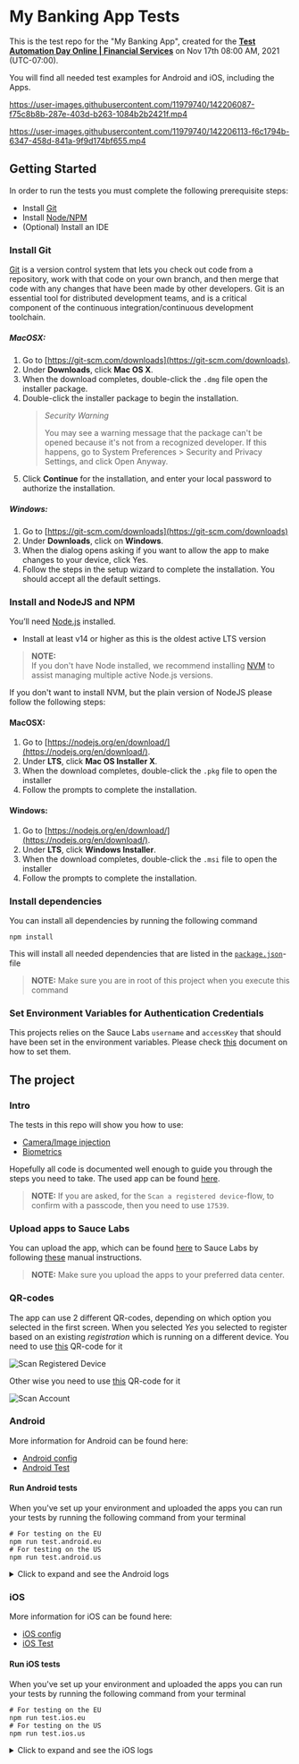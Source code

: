 # My Banking App Tests

This is the test repo for the "My Banking App", created for the 
[**Test Automation Day Online | Financial Services**](https://saucelabs.com/community/events/test-automation-day-online-financial-services-2021)
on Nov 17th 08:00 AM, 2021 (UTC-07:00).

You will find all needed test examples for Android and iOS, including the Apps.

https://user-images.githubusercontent.com/11979740/142206087-f75c8b8b-287e-403d-b263-1084b2b2421f.mp4

https://user-images.githubusercontent.com/11979740/142206113-f6c1794b-6347-458d-841a-9f9d174bf655.mp4

## Getting Started
In order to run the tests you must complete the following prerequisite steps:
* Install [Git](#install-git)
* Install [Node/NPM](#install-and-nodejs-and-npm)
* (Optional) Install an IDE

### Install Git
[Git](https://git-scm.com/doc) is a version control system that lets you check out code from a repository,
work with that code on your own branch, and then merge that code with any changes that have been made by other developers.
Git is an essential tool for distributed development teams, and is a critical component of the continuous
integration/continuous development toolchain.

##### MacOSX:
1. Go to [https://git-scm.com/downloads](https://git-scm.com/downloads).
2. Under **Downloads**, click **Mac OS X**.
3. When the download completes, double-click the `.dmg` file open the installer package.
4. Double-click the installer package to begin the installation.
   > *Security Warning*
   >
   > You may see a warning message that the package can't be opened because it's not from a recognized developer.
   If this happens, go to System Preferences > Security and Privacy Settings, and click Open Anyway.
5. Click **Continue** for the installation, and enter your local password to authorize the installation.

##### Windows:
1. Go to [https://git-scm.com/downloads](https://git-scm.com/downloads)
2. Under **Downloads**, click on **Windows**.
3. When the dialog opens asking if you want to allow the app to make changes to your device, click Yes.
4. Follow the steps in the setup wizard to complete the installation. You should accept all the default settings.

### Install and NodeJS and NPM
You’ll need [Node.js](http://nodejs.org) installed.

- Install at least v14 or higher as this is the oldest active LTS version

> **NOTE:**\
> If you don't have Node installed, we recommend installing [NVM](https://github.com/creationix/nvm) to assist managing 
> multiple active Node.js versions.

If you don't want to install NVM, but the plain version of NodeJS please follow the following steps:

#### MacOSX:
1. Go to [https://nodejs.org/en/download/](https://nodejs.org/en/download/).
2. Under **LTS**, click **Mac OS Installer X**.
3. When the download completes, double-click the `.pkg` file to open the installer
4. Follow the prompts to complete the installation.

#### Windows:
1. Go to [https://nodejs.org/en/download/](https://nodejs.org/en/download/).
2. Under **LTS**, click **Windows Installer**.
3. When the download completes, double-click the `.msi` file to open the installer
4. Follow the prompts to complete the installation.

### Install dependencies
You can install all dependencies by running the following command

    npm install

This will install all needed dependencies that are listed in the [`package.json`](package.json)-file

> **NOTE:** Make sure you are in root of this project when you execute this command

### Set Environment Variables for Authentication Credentials
This projects relies on the Sauce Labs `username` and `accessKey` that should have been set in the environment variables.
Please check [this](https://docs.saucelabs.com/basics/environment-variables/) document on how to set them.

## The project
### Intro
The tests in this repo will show you how to use:
- [Camera/Image injection](https://docs.saucelabs.com/mobile-apps/features/camera-image-injection/#automated-testing)
- [Biometrics](https://docs.saucelabs.com/mobile-apps/features/biometric-authentication/#automated-testing)

Hopefully all code is documented well enough to guide you through the steps you need to take. The used app can be found
[here](apps).

> **NOTE:** If you are asked, for the `Scan a registered device`-flow, to confirm with a passcode, then you need to use `17539`.

### Upload apps to Sauce Labs
You can upload the app, which can be found [here](apps) to Sauce Labs by following 
[these](https://docs.saucelabs.com/mobile-apps/live-testing/live-mobile-app-testing/#uploading-an-app) manual
instructions. 

> **NOTE:** Make sure you upload the apps to your preferred data center.

### QR-codes
The app can use 2 different QR-codes, depending on which option you selected in the first screen. When you selected
*Yes* you selected to register based on an existing *registration* which is running on a different device. You need to
use [this](assets/scan-registered-device.png) QR-code for it

![Scan Registered Device](assets/scan-registered-device.png "Scan Registered Device")

Other wise you need to use [this](assets/scan-account.png) QR-code for it

![Scan Account](assets/scan-account.png "Scan Account")

### Android
More information for Android can be found here:
- [Android config](wdio.android.conf.ts)
- [Android Test](test/specs/android.spec.ts)

#### Run Android tests
When you've set up your environment and uploaded the apps you can run your tests by running the following command from 
your terminal

    # For testing on the EU
    npm run test.android.eu
    # For testing on the US
    npm run test.android.us

<details>
    <summary>Click to expand and see the Android logs</summary>

```log
> npm run test.android.eu

> MyBankingAppTests@1.0.0 test.android.eu /Users/Sauce/Git/sauce-apps/MyBankingAppTests
> REGION=eu wdio run wdio.android.conf.ts


Execution of 1 workers started at 2021-11-17T12:26:18.688Z

[0-0] RUNNING in com.mybankingapp.MainActivity - /test/specs/android.spec.ts
[0-0] PASSED in com.mybankingapp.MainActivity - /test/specs/android.spec.ts

 "spec" Reporter:
------------------------------------------------------------------
[10.102.48.17:16023 Android 10 #0-0] Running: 10.102.48.17:16023 on Android 10
[10.102.48.17:16023 Android 10 #0-0] Session ID: 5bee4f08-e7fd-43e4-9cf2-89724a65427a
[10.102.48.17:16023 Android 10 #0-0]
[10.102.48.17:16023 Android 10 #0-0] » /test/specs/android.spec.ts
[10.102.48.17:16023 Android 10 #0-0] My Banking app For Android
[10.102.48.17:16023 Android 10 #0-0]    ✓ should be able to register and use BioMetrics
[10.102.48.17:16023 Android 10 #0-0]
[10.102.48.17:16023 Android 10 #0-0] 1 passing (28.8s)
[10.102.48.17:16023 Android 10 #0-0]


Spec Files:      1 passed, 1 total (100% completed) in 00:01:55 
```
</details>

### iOS
More information for iOS can be found here:
- [iOS config](wdio.ios.conf.ts)
- [iOS Test](test/specs/ios.spec.ts)

#### Run iOS tests
When you've set up your environment and uploaded the apps you can run your tests by running the following command from
your terminal

    # For testing on the EU
    npm run test.ios.eu
    # For testing on the US
    npm run test.ios.us

<details>
    <summary>Click to expand and see the iOS logs</summary>

```log
> npm run test.ios.eu

> MyBankingAppTests@1.0.0 test.ios.eu /Users/Sauce/Git/sauce-apps/MyBankingAppTests
> REGION=eu wdio run wdio.ios.conf.ts


Execution of 1 workers started at 2021-11-17T12:24:49.057Z

[0-0] RUNNING in storage:filename=MyBankingApp.ipa - /test/specs/ios.spec.ts
[0-0] PASSED in storage:filename=MyBankingApp.ipa - /test/specs/ios.spec.ts

 "spec" Reporter:
------------------------------------------------------------------
[00008101-001271A40E0B001E iOS 14.8 #0-0] Running: 00008101-001271A40E0B001E on iOS 14.8
[00008101-001271A40E0B001E iOS 14.8 #0-0] Session ID: 15ed6112-ac50-4c79-a488-2b601539c769
[00008101-001271A40E0B001E iOS 14.8 #0-0]
[00008101-001271A40E0B001E iOS 14.8 #0-0] » /test/specs/ios.spec.ts
[00008101-001271A40E0B001E iOS 14.8 #0-0] My Banking app For iOS
[00008101-001271A40E0B001E iOS 14.8 #0-0]    ✓ should be able to register and use BioMetrics
[00008101-001271A40E0B001E iOS 14.8 #0-0]
[00008101-001271A40E0B001E iOS 14.8 #0-0] 1 passing (21.6s)
[00008101-001271A40E0B001E iOS 14.8 #0-0]


Spec Files:      1 passed, 1 total (100% completed) in 00:00:49 
```
</details>
